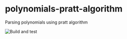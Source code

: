 # polynomials-pratt-algorithm
Parsing polynomials using pratt algorithm

![Build and test](https://github.com/davidelettieri/polynomials-pratt-algorithm/workflows/Build%20and%20test/badge.svg)
